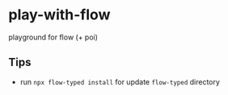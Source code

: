 # play-with-flow
playground for flow (+ poi)

## Tips

- run `npx flow-typed install` for update `flow-typed` directory
